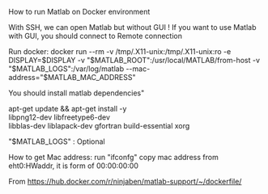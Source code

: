 How to run Matlab on Docker environment 

With SSH, we can open Matlab but without GUI !
If you want to use Matlab with GUI, you should connect to Remote connection


Run docker: docker run --rm -v /tmp/.X11-unix:/tmp/.X11-unix:ro -e DISPLAY=$DISPLAY -v "$MATLAB_ROOT":/usr/local/MATLAB/from-host -v "$MATLAB_LOGS":/var/log/matlab --mac-address="$MATLAB_MAC_ADDRESS" 

You should install matlab dependencies"

apt-get update && apt-get install -y \
    libpng12-dev libfreetype6-dev \
    libblas-dev liblapack-dev gfortran build-essential xorg


"$MATLAB_LOGS" : Optional 



How to get Mac address:
run "ifconfg" copy mac address from eht0:HWaddr, it is form of 00:00:00:00

From https://hub.docker.com/r/ninjaben/matlab-support/~/dockerfile/